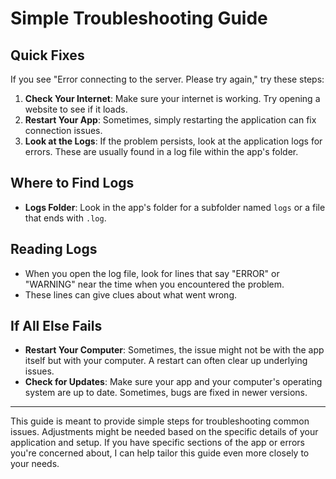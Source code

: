 # Simple Troubleshooting Guide

## Quick Fixes

If you see "Error connecting to the server. Please try again," try these steps:

1. **Check Your Internet**: Make sure your internet is working. Try opening a website to see if it loads.
2. **Restart Your App**: Sometimes, simply restarting the application can fix connection issues.
3. **Look at the Logs**: If the problem persists, look at the application logs for errors. These are usually found in a log file within the app's folder.

## Where to Find Logs

- **Logs Folder**: Look in the app's folder for a subfolder named `logs` or a file that ends with `.log`.

## Reading Logs

- When you open the log file, look for lines that say "ERROR" or "WARNING" near the time when you encountered the problem.
- These lines can give clues about what went wrong.

## If All Else Fails

- **Restart Your Computer**: Sometimes, the issue might not be with the app itself but with your computer. A restart can often clear up underlying issues.
- **Check for Updates**: Make sure your app and your computer's operating system are up to date. Sometimes, bugs are fixed in newer versions.

---

This guide is meant to provide simple steps for troubleshooting common issues. Adjustments might be needed based on the specific details of your application and setup. If you have specific sections of the app or errors you're concerned about, I can help tailor this guide even more closely to your needs.